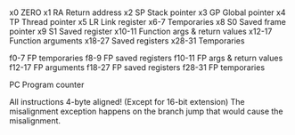 ###

x0     ZERO
x1 RA  Return address
x2 SP  Stack pointer
x3 GP  Global pointer
x4 TP  Thread pointer
x5 LR  Link register
x6-7   Temporaries
x8 S0  Saved frame pointer
x9 S1  Saved register
x10-11 Function args & return values
x12-17 Function arguments
x18-27 Saved registers
x28-31 Temporaries

f0-7   FP temporaries
f8-9   FP saved registers
f10-11 FP args & return values
f12-17 FP arguments
f18-27 FP saved registers
f28-31 FP temporaries

PC    Program counter



All instructions 4-byte aligned! (Except for 16-bit extension)
The misalignment exception happens on the branch jump that would cause the misalignment.

